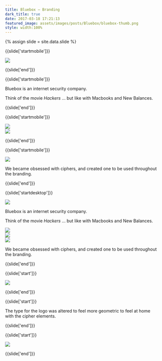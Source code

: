 ```yaml
---
title: Bluebox — Branding
dark_title: true
date: 2017-03-18 17:21:13
featured_image: assets/images/posts/Bluebox/bluebox-thumb.png
style: width:100%
---
```

{% assign slide = site.data.slide %}

{{slide['startmobile']}}

<div><img src='{{ absolute_url }}/assets/images/posts/Bluebox/bluebox-1.png' srcset='{{ absolute_url }}/assets/images/posts/Bluebox/bluebox-1.png 1024w, {{ absolute_url }}/assets/images/posts/Bluebox/bluebox-1@2x.png 2048w, {{ absolute_url }}/assets/images/posts/Bluebox/bluebox-1@3x.png 3072w'></div>

{{slide['end']}}

{{slide['startmobile']}}

Bluebox is an internet security company.

Think of the movie <cite>Hackers</cite> &hellip; but like with Macbooks and New Balances.

{{slide['end']}}

{{slide['startmobile']}}

<div><img src='{{ absolute_url }}/assets/images/posts/Bluebox/bluebox-2.png' srcset='{{ absolute_url }}/assets/images/posts/Bluebox/bluebox-2.png 314w, {{ absolute_url }}/assets/images/posts/Bluebox/bluebox-2@2x.png 628w, {{ absolute_url }}/assets/images/posts/Bluebox/bluebox-2@3x.png 942w'></div>

<div><img src='{{ absolute_url }}/assets/images/posts/Bluebox/bluebox-3.png' srcset='{{ absolute_url }}/assets/images/posts/Bluebox/bluebox-3.png 314w, {{ absolute_url }}/assets/images/posts/Bluebox/bluebox-3@2x.png 628w, {{ absolute_url }}/assets/images/posts/Bluebox/bluebox-3@3x.png 942w'></div>

{{slide['end']}}

{{slide['startmobile']}}

<div><img src='{{ absolute_url }}/assets/images/posts/Bluebox/bluebox-4.png' srcset='{{ absolute_url }}/assets/images/posts/Bluebox/bluebox-4.png 634w, {{ absolute_url }}/assets/images/posts/Bluebox/bluebox-4@2x.png 1268w, {{ absolute_url }}/assets/images/posts/Bluebox/bluebox-4@3x.png 1902w'></div>

We became obsessed with ciphers, and created one to be used throughout the branding.

{{slide['end']}}

{{slide['startdesktop']}}

<div><img src='{{ absolute_url }}/assets/images/posts/Bluebox/bluebox-1.png' srcset='{{ absolute_url }}/assets/images/posts/Bluebox/bluebox-1.png 1024w, {{ absolute_url }}/assets/images/posts/Bluebox/bluebox-1@2x.png 2048w, {{ absolute_url }}/assets/images/posts/Bluebox/bluebox-1@3x.png 3072w'></div>

Bluebox is an internet security company.

Think of the movie <cite>Hackers</cite> &hellip; but like with Macbooks and New Balances.

<div><img src='{{ absolute_url }}/assets/images/posts/Bluebox/bluebox-2.png' srcset='{{ absolute_url }}/assets/images/posts/Bluebox/bluebox-2.png 314w, {{ absolute_url }}/assets/images/posts/Bluebox/bluebox-2@2x.png 628w, {{ absolute_url }}/assets/images/posts/Bluebox/bluebox-2@3x.png 942w'></div>

<div><img src='{{ absolute_url }}/assets/images/posts/Bluebox/bluebox-3.png' srcset='{{ absolute_url }}/assets/images/posts/Bluebox/bluebox-3.png 314w, {{ absolute_url }}/assets/images/posts/Bluebox/bluebox-3@2x.png 628w, {{ absolute_url }}/assets/images/posts/Bluebox/bluebox-3@3x.png 942w'></div>

<div><img src='{{ absolute_url }}/assets/images/posts/Bluebox/bluebox-4.png' srcset='{{ absolute_url }}/assets/images/posts/Bluebox/bluebox-4.png 634w, {{ absolute_url }}/assets/images/posts/Bluebox/bluebox-4@2x.png 1268w, {{ absolute_url }}/assets/images/posts/Bluebox/bluebox-4@3x.png 1902w'></div>

We became obsessed with ciphers, and created one to be used throughout the branding.

{{slide['end']}}

{{slide['start']}}

<div><img src='{{ absolute_url }}/assets/images/posts/Bluebox/bluebox-5.png' srcset='{{ absolute_url }}/assets/images/posts/Bluebox/bluebox-5.png 634w, {{ absolute_url }}/assets/images/posts/Bluebox/bluebox-5@2x.png 1268w, {{ absolute_url }}/assets/images/posts/Bluebox/bluebox-5@3x.png 1902w'></div>

{{slide['end']}}

{{slide['start']}}

The type for the logo was altered to feel more geometric to feel at home with the cipher elements.

{{slide['end']}}

{{slide['start']}}

<div><img src='{{ absolute_url }}/assets/images/posts/Bluebox/bluebox-6.png' srcset='{{ absolute_url }}/assets/images/posts/Bluebox/bluebox-6.png 634w, {{ absolute_url }}/assets/images/posts/Bluebox/bluebox-6@2x.png 1268w, {{ absolute_url }}/assets/images/posts/Bluebox/bluebox-6@3x.png 1902w'></div>

{{slide['end']}}